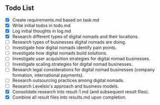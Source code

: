 ## Todo List

- [x] Create requirements.md based on task.md
- [x] Write initial todos in todo.md
- [x] Log initial thoughts in log.md
- [x] Research different types of digital nomads and their locations.
- [ ] Research types of businesses digital nomads are doing.
- [ ] Investigate how digital nomads identify pain points.
- [ ] Investigate how digital nomads build solutions.
- [ ] Investigate user acquisition strategies for digital nomad businesses.
- [ ] Investigate scaling strategies for digital nomad businesses.
- [ ] Research legal considerations for digital nomad businesses (company formation, international payments).
- [ ] Research outsourcing practices among digital nomads.
- [ ] Research Levelsio's approach and business models.
- [x] Consolidate research into result-1.md (and subsequent result files).
- [x] Combine all result files into results.md upon completion.
